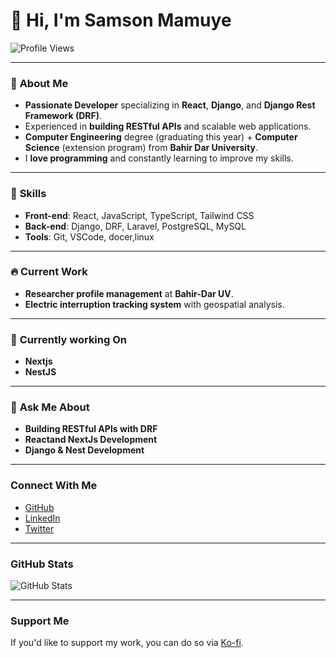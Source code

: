 # 👋 Hi, I'm Samson Mamuye

![Profile Views](https://komarev.com/ghpvc/?username=samson360-code&label=Profile%20views&color=0e75b6&style=flat)

---

### 🚀 **About Me**
- **Passionate Developer** specializing in **React**, **Django**, and **Django Rest Framework (DRF)**.
- Experienced in **building RESTful APIs** and scalable web applications.
- **Computer Engineering** degree (graduating this year) + **Computer Science** (extension program) from **Bahir Dar University**.
- I **love programming** and constantly learning to improve my skills.

---

### 🔧 **Skills**
- **Front-end**: React, JavaScript, TypeScript, Tailwind CSS
- **Back-end**: Django, DRF, Laravel, PostgreSQL, MySQL
- **Tools**: Git, VSCode, docer,linux

---

### 🔥 **Current Work**
- **Researcher profile management** at **Bahir-Dar UV**.
- **Electric interruption tracking system** with geospatial analysis.

---

### 🌱 **Currently working On**
- **Nextjs**
- **NestJS**

---

### 💬 **Ask Me About**
- **Building RESTful APIs with DRF**
- **Reactand NextJs Development**
- **Django & Nest Development**

---

### **Connect With Me**
- [GitHub](https://github.com/samson360-code)
- [LinkedIn](https://www.linkedin.com/in/samson-mamuye)
- [Twitter](https://twitter.com/samson360_code)

---

### **GitHub Stats**
![GitHub Stats](https://github-readme-stats.vercel.app/api/top-langs?username=disamii&theme=react&hide_title=false&layout=compact&langs_count=6&hide_progress=false&card_width=400&hide=html,jupyter%20notebook)



---

### **Support Me**
If you'd like to support my work, you can do so via [Ko-fi](https://ko-fi.com/samson_).
